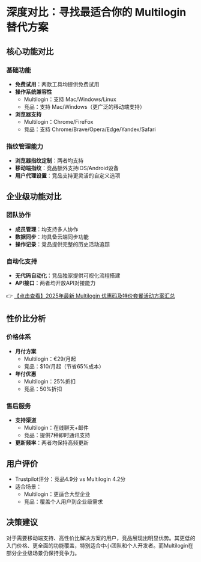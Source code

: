 # 深度对比：寻找最适合你的 Multilogin 替代方案

## 核心功能对比

### 基础功能
- **免费试用**：两款工具均提供免费试用
- **操作系统兼容性**  
  - Multilogin：支持 Mac/Windows/Linux  
  - 竞品：支持 Mac/Windows（更广泛的移动端支持）
- **浏览器支持**  
  - Multilogin：Chrome/FireFox  
  - 竞品：支持 Chrome/Brave/Opera/Edge/Yandex/Safari

### 指纹管理能力
- **浏览器指纹定制**：两者均支持
- **移动端指纹**：竞品额外支持iOS/Android设备
- **用户代理设置**：竞品支持更灵活的自定义选项

## 企业级功能对比

### 团队协作
- **成员管理**：均支持多人协作
- **数据同步**：均具备云端同步功能
- **操作记录**：竞品提供完整的历史活动追踪

### 自动化支持
- **无代码自动化**：竞品独家提供可视化流程搭建
- **API接口**：两者均开放API对接能力

👉 [【点击查看】2025年最新 Multilogin 优惠码及特价套餐活动方案汇总](https://bit.ly/multIlogin)

## 性价比分析

### 价格体系
- **月付方案**  
  - Multilogin：€29/月起  
  - 竞品：$10/月起（节省65%成本）
- **年付优惠**  
  - Multilogin：25%折扣  
  - 竞品：50%折扣

### 售后服务
- **支持渠道**  
  - Multilogin：在线聊天+邮件  
  - 竞品：提供7种即时通讯支持
- **更新频率**：两者均保持高频更新

## 用户评价
- Trustpilot评分：竞品4.9分 vs Multilogin 4.2分
- 适合场景：  
  - Multilogin：更适合大型企业  
  - 竞品：覆盖个人用户到企业级需求

## 决策建议
对于需要移动端支持、高性价比解决方案的用户，竞品展现出明显优势。其更低的入门价格、更全面的功能覆盖，特别适合中小团队和个人开发者。而Multilogin在部分企业级场景仍保持竞争力。